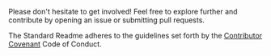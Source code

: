 Please don't hesitate to get involved! Feel free to explore further and contribute by opening an issue or submitting pull requests.

The Standard Readme adheres to the guidelines set forth by the [Contributor Covenant](http://contributor-covenant.org/version/1/3/0/) Code of Conduct.
